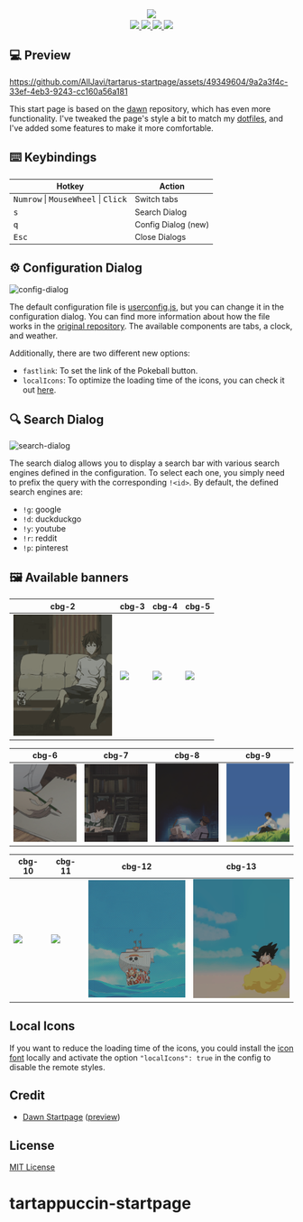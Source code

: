 <div align="center">
    <img src="/img/README-decorator.png" width=300/><br/>
    <a href="https://github.com/AllJavi/tartarus-startpage/stargazers">
        <img src="https://img.shields.io/github/stars/AllJavi/tartarus-startpage?color=a9b665&style=for-the-badge&logo=starship">
    </a>
    <a href="https://github.com/AllJavi/tartarus-startpage/issues">
        <img src="https://img.shields.io/github/issues/AllJavi/tartarus-startpage?color=ea6962&style=for-the-badge&logo=codecov">
    </a>
    <a href="https://github.com/AllJavi/tartarus-startpage/network/members">
        <img src="https://img.shields.io/github/forks/AllJavi/tartarus-startpage?color=7daea3&style=for-the-badge&logo=jfrog-bintray">
    </a>
    <a href="https://github.com/AllJavi/tartarus-startpage/blob/master/LICENSE">
        <img src="https://img.shields.io/badge/license-MIT-orange.svg?color=d4be98&style=for-the-badge&logo=archlinux">
    </a>
</div>

## 💻 Preview

https://github.com/AllJavi/tartarus-startpage/assets/49349604/9a2a3f4c-33ef-4eb3-9243-cc160a56a181

This start page is based on the [dawn](https://github.com/b-coimbra/dawn) repository, which has even more functionality. I've tweaked the page's style a bit to match my [dotfiles](https://github.com/AllJavi/tartarus-dotfiles), and I've added some features to make it more comfortable.

## ⌨️ Keybindings
| Hotkey                                            | Action                      |
| ------------------------------------------------- | --------------------------- |
| <kbd>Numrow</kbd> \| <kbd>MouseWheel</kbd> \| <kbd>Click</kbd> | Switch tabs            |
| <kbd>s</kbd>                           | Search Dialog            |
| <kbd>q</kbd>                           | Config Dialog (new)           |
| <kbd>Esc</kbd>                           | Close Dialogs            |

## ⚙️ Configuration Dialog
![config-dialog](https://github.com/AllJavi/tartarus-startpage/assets/49349604/3b42c650-b5bb-4a7d-a358-cfa5a8915966)

The default configuration file is [userconfig.js](userconfig.js), but you can change it in the configuration dialog. You can find more information about how the file works in the [original repository](https://github.com/b-coimbra/dawn). The available components are tabs, a clock, and weather.

Additionally, there are two different new options:
- `fastlink`: To set the link of the Pokeball button.
- `localIcons`: To optimize the loading time of the icons, you can check it out [here](#local-icons).

## 🔍 Search Dialog
![search-dialog](https://github.com/AllJavi/tartarus-startpage/assets/49349604/3f76323d-88c4-41b6-b93d-e4cceb1780b7)

The search dialog allows you to display a search bar with various search engines defined in the configuration. To select each one, you simply need to prefix the query with the corresponding `!<id>`.
By default, the defined search engines are:
- `!g`: google
- `!d`: duckduckgo
- `!y`: youtube
- `!r`: reddit
- `!p`: pinterest

## 🖼 Available banners
|cbg-2|cbg-3|cbg-4|cbg-5|
| ------------- | ------------- | ------------- | ------------- | 
|<img src="src/img/banners/cbg-2.gif" width=175>|<img src="src/img/banners/cbg-3.gif" width=175>|<img src="src/img/banners/cbg-4.gif" width=175>|<img src="src/img/banners/cbg-5.gif" width=175>|

|cbg-6|cbg-7|cbg-8|cbg-9|
| ------------- | ------------- | ------------- | ------------- |
|<img src="src/img/banners/cbg-6.gif" width=175>|<img src="src/img/banners/cbg-7.gif" width=175>|<img src="src/img/banners/cbg-8.gif" width=175>|<img src="src/img/banners/cbg-9.gif" width=175>|

|cbg-10|cbg-11|cbg-12|cbg-13|
| ------------- | ------------- | ------------- | ------------- |
|<img src="src/img/banners/cbg-10.gif" width=175>|<img src="src/img/banners/cbg-11.gif" width=175>|<img src="src/img/banners/cbg-12.gif" width=175>|<img src="src/img/banners/cbg-13.gif" width=175>|

## Local Icons
If you want to reduce the loading time of the icons, you could install the [icon font](https://github.com/AllJavi/tartarus-startpage/tree/master/src/fonts) locally and activate the option `"localIcons": true` in the config to disable the remote styles.

## Credit
- [Dawn Startpage](https://github.com/b-coimbra/dawn) ([preview](https://startpage.metaphoric.dev/))

## License
[MIT License](./LICENSE)
# tartappuccin-startpage
